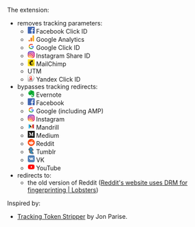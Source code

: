 The extension:

* removes tracking parameters:
    * ![facebook](favicons/facebook.png) Facebook Click ID
    * ![google-analytics](favicons/google-analytics.png) Google Analytics
    * ![google](favicons/google.png) Google Click ID
    * ![instagram](favicons/instagram.png) Instagram Share ID
    * ![mailchimp](favicons/mailchimp.png) MailChimp
    * UTM
    * ![yandex](favicons/yandex.png) Yandex Click ID
* bypasses tracking redirects:
    * ![evernote](favicons/evernote.png) Evernote
    * ![facebook](favicons/facebook.png) Facebook
    * ![google](favicons/google.png) Google (including AMP)
    * ![instagram](favicons/instagram.png) Instagram
    * ![mandrill](favicons/mandrill.png) Mandrill
    * ![medium](favicons/medium.png) Medium
    * ![reddit](favicons/reddit.png) Reddit
    * ![tumblr](favicons/tumblr.png) Tumblr
    * ![vk](favicons/vk.png) VK
    * ![youtube](favicons/youtube.png) YouTube
* redirects to:
    * the old version of Reddit ([Reddit's website uses DRM for fingerprinting | Lobsters](https://lobste.rs/s/kvkbh3/reddit_s_website_uses_drm_for))

Inspired by:

* [Tracking Token Stripper](https://github.com/jparise/chrome-utm-stripper) by Jon Parise.

